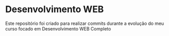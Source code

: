 # Desenvolvimento WEB 


Este repositório foi criado para realizar commits durante a evolução do meu curso focado em Desenvolvimento WEB Completo

